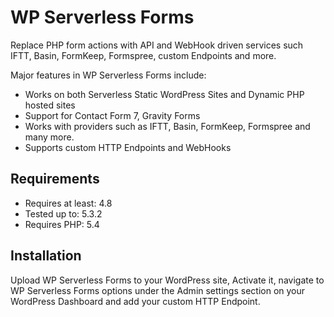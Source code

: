 # WP Serverless Forms

Replace PHP form actions with API and WebHook driven services such IFTT, Basin, FormKeep, Formspree, custom Endpoints and more.

Major features in WP Serverless Forms include:

* Works on both Serverless Static WordPress Sites and Dynamic PHP hosted sites
* Support for Contact Form 7, Gravity Forms
* Works with providers such as IFTT, Basin, FormKeep, Formspree and many more.
* Supports custom HTTP Endpoints and WebHooks

## Requirements

- Requires at least: 4.8
- Tested up to: 5.3.2
- Requires PHP: 5.4

## Installation

Upload WP Serverless Forms to your WordPress site, Activate it, navigate to WP Serverless Forms options under the Admin settings section on your WordPress Dashboard and add your custom HTTP Endpoint.
